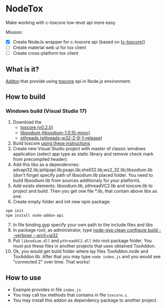 # NodeTox
Make working with c-toxcore low-level api more easy

Mission:
+ [x] Create NodeJs wrapper for c-toxcore api (based on [[c-toxcore](https://github.com/TokTok/c-toxcore)])
+ [ ] Create material web ui for tox client
+ [ ] Create cross-platform tox client

## What is it?

[Addon](https://nodejs.org/api/addons.html) that provide using [toxcore](https://github.com/TokTok/c-toxcore) api in Node.js environment.

## How to build

### Windows build (Visual Studio 17)

1. Download the 
	- [toxcore (v0.2.0)](https://github.com/TokTok/c-toxcore/archive/v0.2.0.zip)
	- [libsodium (libsodium-1.0.15-msvc)](https://download.libsodium.org/libsodium/releases/libsodium-1.0.15-msvc.zip)
	-  [pthreads (pthreads-w32-2-9-1-release)](http://sourceware.org/pub/pthreads-win32/pthreads-w32-2-9-1-release.zip)
2. Build toxcore [using these instructions](https://github.com/TokTok/c-toxcore/blob/master/INSTALL.md#microsoft-visual-studios-developer-command-prompt)
3. Create new Visual Studio project with master of classic windows application (select app type as static library and remove check mark from precompiled header).
4. Add this libs as a dependencies: advapi32.lib;iphlpapi.lib;psapi.lib;shell32.lib;ws2_32.lib;libsodium.lib (don't forget specify path of libsodium.lib placed folder. You need to build libsodium.lib from sources additionaly for your platform).
5. Add exists elements: libsodium.lib, pthreadVC2.lib and toxcore.lib to project and build. Then you get one file *.lib, that contain above libs as one.
6. Create empty folder and init new npm package:
```sh
npm init
npm install node-addon-api
```
7. In file binding.gyp specify your own path to the include files and libs
8. In package root, as administrator, type [node-gyp clean configure build --verbose --arch=ia32](https://stackoverflow.com/questions/22448885/how-do-i-build-32-bit-binaries-on-a-64-bit-system-using-npm)
9. Put `libsodium.dll` and `pthreadVC2.dll` into root package folder. You must put these files in another projects that uses obtained ToxAddon.
10. Ok, you would get build folder where lay files ToxAddon.node and ToxAddon.lib. After that you may type `node index.js` and you would see "connected 2" over time. That works!

## How to use

- Example provides in file `index.js`
- You may call tox methods that contains in file `toxcore.c`.
- You may install this addon as dependency package to another project.

